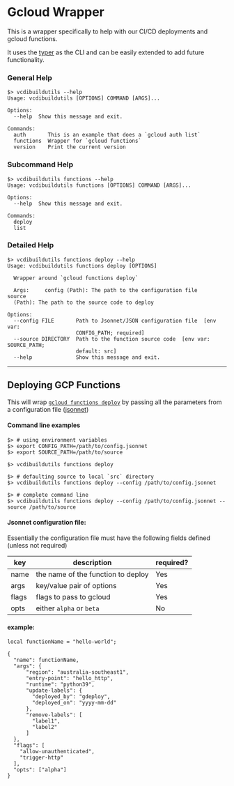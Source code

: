 # Gcloud Wrapper

This is a wrapper specifically to help with our CI/CD deployments and gcloud functions.

It uses the [typer](https://github.com/tiangolo/typer) as the CLI and can be easily extended to add future functionality.

### General Help
```text
$> vcdibuildutils --help
Usage: vcdibuildutils [OPTIONS] COMMAND [ARGS]...

Options:
  --help  Show this message and exit.

Commands:
  auth       This is an example that does a `gcloud auth list`
  functions  Wrapper for `gcloud functions`
  version    Print the current version
```

### Subcommand Help
```text
$> vcdibuildutils functions --help
Usage: vcdibuildutils functions [OPTIONS] COMMAND [ARGS]...

Options:
  --help  Show this message and exit.

Commands:
  deploy
  list
```

### Detailed Help
```text
$> vcdibuildutils functions deploy --help
Usage: vcdibuildutils functions deploy [OPTIONS]

  Wrapper around `gcloud functions deploy`

  Args:     config (Path): The path to the configuration file     source
  (Path): The path to the source code to deploy

Options:
  --config FILE       Path to Jsonnet/JSON configuration file  [env var:
                      CONFIG_PATH; required]
  --source DIRECTORY  Path to the function source code  [env var: SOURCE_PATH;
                      default: src]
  --help              Show this message and exit.
```
---
## Deploying GCP Functions

This will wrap [`gcloud functions deploy`](https://cloud.google.com/sdk/gcloud/reference/functions/deploy) by passing all the parameters from a configuration file ([jsonnet](https://jsonnet.org/))

#### Command line examples
```text
$> # using environment variables
$> export CONFIG_PATH=/path/to/config.jsonnet
$> export SOURCE_PATH=/path/to/source

$> vcdibuildutils functions deploy
```

```text
$> # defaulting source to local `src` directory
$> vcdibuildutils functions deploy --config /path/to/config.jsonnet

$> # complete command line
$> vcdibuildutils functions deploy --config /path/to/config.jsonnet --source /path/to/source
```

#### Jsonnet configuration file:

Essentially the configuration file must have the following fields defined (unless not required)

|key  |description                       |required?|
|-----|----------------------------------|---------|
|name |the name of the function to deploy| Yes     |
|args |key/value pair of options         | Yes     |
|flags|flags to pass to gcloud           | Yes     |
|opts |either `alpha` or `beta`          | No      |

#### example: 

```jsonnet
local functionName = "hello-world";

{
  "name": functionName,
  "args": {
      "region": "australia-southeast1",
      "entry-point": "hello_http",
      "runtime": "python39",
      "update-labels": {
        "deployed_by": "gdeploy",
        "deployed_on": "yyyy-mm-dd"
      },
      "remove-labels": [
        "label1",
        "label2"
      ]
  },
  "flags": [
    "allow-unauthenticated",
    "trigger-http"
  ],
  "opts": ["alpha"]
}
```